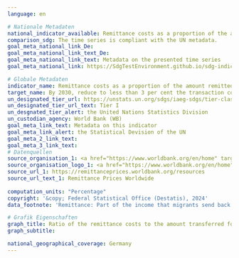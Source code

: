 ```yaml
---
language: en    

# Nationale Metadaten    
national_indicator_available: Remittance costs as a proportion of the amount remitted    
comparison_sdg: The time series is compliant with the UN metadata.    
goal_meta_national_link_De: 
goal_meta_national_link_text_De: 
goal_meta_national_link_text: Metadata on the presented time series
goal_meta_national_link: https://SdgTestEnvironment.github.io/sdg-indicators/public/Meta/10.c.1.pdf    

# Globale Metadaten    
indicator_name: Remittance costs as a proportion of the amount remitted    
target_name: By 2030, reduce to less than 3 per cent the transaction costs of migrant remittances and eliminate remittance corridors with costs higher than 5 per cent    
un_designated_tier_url: https://unstats.un.org/sdgs/iaeg-sdgs/tier-classification/    
un_designated_tier_url_text: Tier I    
un_desgnated_tier_alert: the United Nations Statistics Division    
un_custodian_agency: World Bank (WB)    
goal_meta_link_text: Metadata on this indicator    
goal_meta_link_alert: the Statistical Devision of the UN    
goal_meta_2_link_text:     
goal_meta_3_link_text:         
# Datenquellen
source_organisation_1: <a href="https://www.worldbank.org/en/home" target="_blank"> World Bank </a>
source_organisation_logo_1: <a href="https://www.worldbank.org/en/home" target="_blank"><img src="https://sdg-indikatoren.de/public/OrgImgEn/wb.png" alt="Logo wb" style="height:60px; width:148px"/></a>
source_url_1: https://remittanceprices.worldbank.org/resources
source_url_text_1: Remittance Prices Worldwide
    
computation_units: "Percentage"    
copyright: '&copy; Federal Statistical Office (Destatis), 2024'    
data_footnote: 'Remittance: Part of the income that migrants send back to the home country in the form of money, primarily to support their families.'    

# Grafik Eigenschaften    
graph_title: Ratio of the remittance costs to the amount transferred for 200 USD from Germany to a foreign country
graph_subtitle:     

national_geographical_coverage: Germany    
---
```


<span></span>